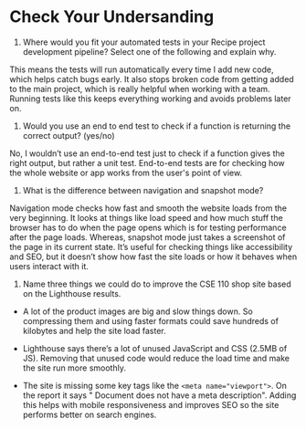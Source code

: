 # Check Your Undersanding

1. Where would you fit your automated tests in your Recipe project development pipeline? Select one of the following and explain why.
   
This means the tests will run automatically every time I add new code, which helps catch bugs early. It also stops broken code from getting added to the main project, which is really helpful when working with a team. Running tests like this keeps everything working and avoids problems later on.

1. Would you use an end to end test to check if a function is returning the correct output? (yes/no)

No, I wouldn’t use an end-to-end test just to check if a function gives the right output, but rather a unit test. End-to-end tests are for checking how the whole website or app works from the user's point of view. 

1. What is the difference between navigation and snapshot mode?
   
Navigation mode checks how fast and smooth the website loads from the very beginning. It looks at things like load speed and how much stuff the browser has to do when the page opens which is for testing performance after the page loads. Whereas, snapshot mode just takes a screenshot of the page in its current state. It’s useful for checking things like accessibility and SEO, but it doesn’t show how fast the site loads or how it behaves when users interact with it.

1. Name three things we could do to improve the CSE 110 shop site based on the Lighthouse results.

* A lot of the product images are big and slow things down. So compressing them and using faster formats could save hundreds of kilobytes and help the site load faster.

* Lighthouse says there’s a lot of unused JavaScript and CSS (2.5MB of JS). Removing that unused code would reduce the load time and make the site run more smoothly.

* The site is missing some key tags like the `<meta name="viewport">`. On the report it says "
Document does not have a meta description". Adding this helps with mobile responsiveness and improves SEO so the site performs better on search engines.




